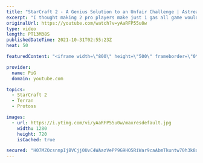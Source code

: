 ```yaml
---
title: "StarCraft 2 - A Genius Solution to an Unfair Challenge | Astrea vs Special (1-game PvT)"
excerpt: "I thought making 2 pro players make just 1 gas all game would give Terran the advantage because they have pretty good basic units, the Marine, but Astrea had other plans! This was played during PiGFest https://www.pigstarcraft.com/about/pig-sty-festival/  -- 🐷 Second Channel for Learning Resources:"
originalUrl: https://youtube.com/watch?v=yAaRFP55u0w
type: video
length: PT13M38S
publishedDateTime: 2021-10-31T02:55:23Z
heat: 50

featuredContent: "<iframe width=\"800\" height=\"500\" frameborder=\"0\" src=\"https://www.youtube.com/embed/yAaRFP55u0w\" allow=\"accelerometer; autoplay; encrypted-media; gyroscope; picture-in-picture\" allowfullscreen></iframe>"

provider:
  name: PiG
  domain: youtube.com

topics:
  - StarCraft 2
  - Terran
  - Protoss

images:
  - url: https://i.ytimg.com/vi/yAaRFP55u0w/maxresdefault.jpg
    width: 1280
    height: 720
    isCached: true

secured: "H07MZOcsnnpIjBVCjj0UvC4WAazVePP9G9HO5RiWar9caAbmTkuntw70h3k8aQCK8w0Orp+j2lLzteieuS2a0t9VEG4iGKORsE7BQcZK82YnwxrXuor6X8Hzmg3HJpXnjfVyqGlpJxUxVZa6muAasi2Myc3eXAv6Bxh8otJdwMYrQMmb50EtDL/zEQnRXZm71acu2XVLb12bd5OlmIySEVujF9zzLwD5srqW3wlJdyGYb6hTE98/+jG+geje+6mmQb0fP7kdYLK407/g1mGl832k3J3Gd1pRxsf8ERnlXOn0NtX1lau2kQ/cO5uI3UDbHM5HqNVQtMQWPNKcEO5JxVwMxT++jCTtfjO3TeiQrFQK0Qs9vPoYv5iVlDNSvx/8s4lXxVYldD/E3XTILTJoFerurFfoaWum/EAytwzyqaI=;jtRNb7A6/FgyTs+yYVeesg=="
---
```



